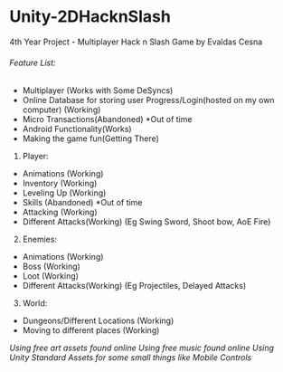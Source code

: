 # Unity-2DHacknSlash
4th Year Project - Multiplayer Hack n Slash Game by Evaldas Cesna

###### Feature List:
* Multiplayer (Works with Some DeSyncs)
* Online Database for storing user Progress/Login(hosted on my own computer) (Working)
* Micro Transactions(Abandoned) *Out of time
* Android Functionality(Works)
* Making the game fun(Getting There)

1. Player:
* Animations (Working)
* Inventory (Working)
* Leveling Up (Working)
* Skills (Abandoned) *Out of time
* Attacking (Working)
* Different Attacks(Working) (Eg Swing Sword, Shoot bow, AoE Fire)

2. Enemies:
* Animations (Working)
* Boss (Working)
* Loot (Working)
* Different Attacks(Working) (Eg Projectiles, Delayed Attacks)

3. World:
* Dungeons/Different Locations (Working)
* Moving to different places (Working)

*Using free art assets found online*
*Using free music found online*
*Using Unity Standard Assets for some small things like Mobile Controls*